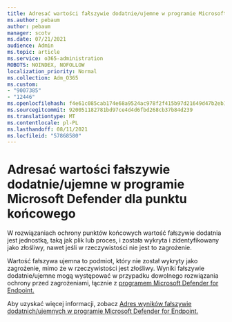 ```yaml
---
title: Adresać wartości fałszywie dodatnie/ujemne w programie Microsoft Defender dla punktu końcowego
ms.author: pebaum
author: pebaum
manager: scotv
ms.date: 07/21/2021
audience: Admin
ms.topic: article
ms.service: o365-administration
ROBOTS: NOINDEX, NOFOLLOW
localization_priority: Normal
ms.collection: Adm_O365
ms.custom:
- "9007385"
- "12446"
ms.openlocfilehash: f4e61c085cab174e68a9524ac978f2f415b97d21649d47b2eb16f24abe83f828
ms.sourcegitcommit: 920051182781bd97ce4d4d6fbd268cb37b84d239
ms.translationtype: MT
ms.contentlocale: pl-PL
ms.lasthandoff: 08/11/2021
ms.locfileid: "57868580"
---
```

# <a name="address-false-positivesnegatives-in-microsoft-defender-for-endpoint"></a>Adresać wartości fałszywie dodatnie/ujemne w programie Microsoft Defender dla punktu końcowego

W rozwiązaniach ochrony punktów końcowych wartość fałszywie dodatnia jest jednostką, taką jak plik lub proces, i została wykryta i zidentyfikowany jako złośliwy, nawet jeśli w rzeczywistości nie jest to zagrożenie. 

Wartość fałszywa ujemna to podmiot, który nie został wykryty jako zagrożenie, mimo że w rzeczywistości jest złośliwy. Wyniki fałszywie dodatnie/ujemne mogą występować w przypadku dowolnego rozwiązania ochrony przed zagrożeniami, łącznie z [programem Microsoft Defender for Endpoint.](https://docs.microsoft.com/microsoft-365/security/defender-endpoint/microsoft-defender-endpoint)

Aby uzyskać więcej informacji, zobacz [Adres wyników fałszywie dodatnich/ujemnych w programie Microsoft Defender for Endpoint.](https://docs.microsoft.com/microsoft-365/security/defender-endpoint/defender-endpoint-false-positives-negatives)
